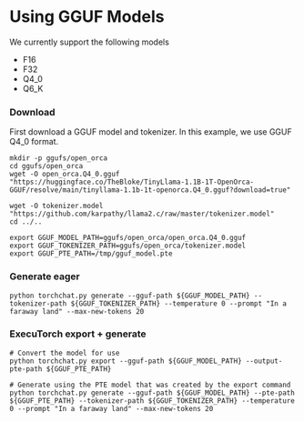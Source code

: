# Using GGUF Models
We currently support the following models
- F16
- F32
- Q4_0
- Q6_K


### Download
First download a GGUF model and tokenizer.  In this example, we use GGUF Q4_0 format.

```
mkdir -p ggufs/open_orca
cd ggufs/open_orca
wget -O open_orca.Q4_0.gguf "https://huggingface.co/TheBloke/TinyLlama-1.1B-1T-OpenOrca-GGUF/resolve/main/tinyllama-1.1b-1t-openorca.Q4_0.gguf?download=true"

wget -O tokenizer.model "https://github.com/karpathy/llama2.c/raw/master/tokenizer.model"
cd ../..

export GGUF_MODEL_PATH=ggufs/open_orca/open_orca.Q4_0.gguf
export GGUF_TOKENIZER_PATH=ggufs/open_orca/tokenizer.model
export GGUF_PTE_PATH=/tmp/gguf_model.pte
```

### Generate eager
```
python torchchat.py generate --gguf-path ${GGUF_MODEL_PATH} --tokenizer-path ${GGUF_TOKENIZER_PATH} --temperature 0 --prompt "In a faraway land" --max-new-tokens 20
```

### ExecuTorch export + generate
```
# Convert the model for use
python torchchat.py export --gguf-path ${GGUF_MODEL_PATH} --output-pte-path ${GGUF_PTE_PATH}

# Generate using the PTE model that was created by the export command
python torchchat.py generate --gguf-path ${GGUF_MODEL_PATH} --pte-path ${GGUF_PTE_PATH} --tokenizer-path ${GGUF_TOKENIZER_PATH} --temperature 0 --prompt "In a faraway land" --max-new-tokens 20

```

